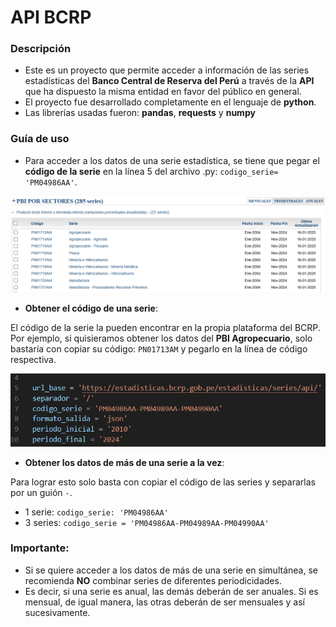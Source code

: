 # API BCRP
### Descripción
- Este es un proyecto que permite acceder a información de las series estadísticas del __Banco Central de Reserva del Perú__ a través de la __API__ que ha dispuesto la misma entidad en favor del público en general. 
- El proyecto fue desarrollado completamente en el lenguaje de __python__. 
- Las librerías usadas fueron: __pandas__, __requests__ y __numpy__

### Guía de uso
- Para acceder a los datos de una serie estadística, se tiene que pegar el __código de la serie__ en la línea 5 del archivo .py: `codigo_serie= 'PM04986AA'`.

![Vista del código](images/view.png)

- __Obtener el código de una serie__:

El código de la serie la pueden encontrar en la propia plataforma del BCRP. Por ejemplo, si quisieramos obtener los datos del __PBI Agropecuario__, solo bastaría con copiar su código: 	`PN01713AM` y pegarlo en la línea de código respectiva. 

![Vista de la plataforma BCRP](images/enviroment.png)

- __Obtener los datos de más de una serie a la vez__:

Para lograr esto solo basta con copiar el código de las series y separarlas por un guión `-`.
  - 1 serie: `codigo_serie: 'PM04986AA'`
  - 3 series: `codigo_serie = 'PM04986AA-PM04989AA-PM04990AA'`

### Importante:

- Si se quiere acceder a los datos de más de una serie en simultánea, se recomienda __NO__ combinar series de diferentes periodicidades. 
- Es decir, si una serie es anual, las demás deberán de ser anuales. Si es mensual, de igual manera, las otras deberán de ser mensuales y así sucesivamente.
